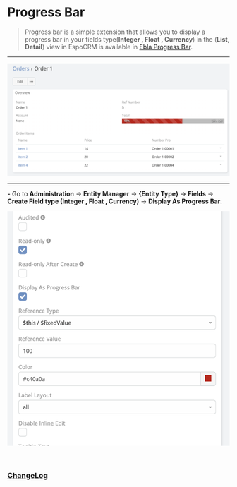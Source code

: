 # Progress Bar <a href="https://www.eblasoft.com.tr/espocrm-extension-page/espocrm-progress-bar" target="_blank" id="ext-version" data-id="644bee41b754077c2"></a>

> Progress bar is a simple extension that allows you to display a progress bar in your fields type(**Integer , Float ,
> Currency**) in the (**List, Detail**)  view in EspoCRM is available
> in [Ebla Progress Bar](https://www.eblasoft.com.tr/espocrm-extension-page/progress-bar).

---

![Progress Bar](../../_static/images/extensions/progress-bar/progress-bar.png)

---

**-** Go to **Administration** -> **Entity Manager** -> **{Entity Type}** -> **Fields** -> **Create Field type (Integer ,
   Float , Currency)** -> **Display As Progress Bar**.

![Progress Bar](../../_static/images/extensions/progress-bar/progress-bar-op.png)

<br>

### <font color=gray> [ChangeLog](changelog.md) </font>